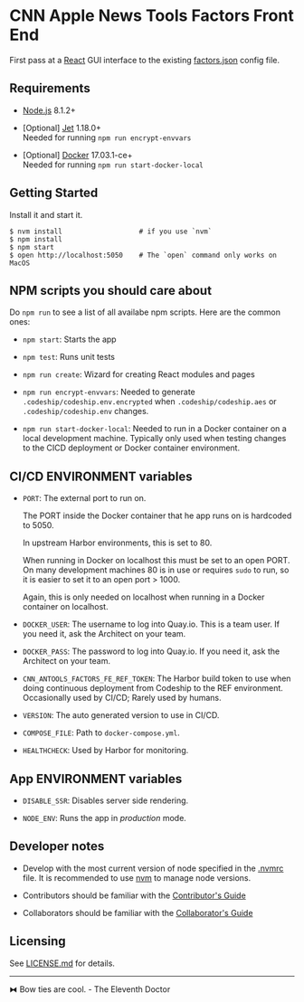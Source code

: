 # CNN Apple News Tools Factors Front End

First pass at a [React][1] GUI interface to the existing [factors.json][2]
config file.

[1]: https://facebook.github.io/react/
[2]: https://data.cnn.com/content/ksa/factors.json



## Requirements

- [Node.js][3] 8.1.2+

- [Optional] [Jet][4] 1.18.0+  
  Needed for running `npm run encrypt-envvars`

- [Optional] [Docker][5] 17.03.1-ce+  
  Needed for running `npm run start-docker-local`

[3]: https://nodejs.org
[4]: https://documentation.codeship.com/pro/builds-and-configuration/cli/#installing-jet
[5]: https://www.docker.com/docker-mac

## Getting Started

Install it and start it.

```shell
$ nvm install                   # if you use `nvm`
$ npm install
$ npm start
$ open http://localhost:5050    # The `open` command only works on MacOS
```



## NPM scripts you should care about

Do `npm run` to see a list of all availabe npm scripts.
Here are the common ones:

- `npm start`: Starts the app

- `npm test`: Runs unit tests

- `npm run create`: Wizard for creating React modules and pages

- `npm run encrypt-envvars`: Needed to generate `.codeship/codeship.env.encrypted`
  when `.codeship/codeship.aes` or `.codeship/codeship.env` changes.

- `npm run start-docker-local`: Needed to run in a Docker container on a local
  development machine.  Typically only used when testing changes to the CICD
  deployment or Docker container environment.



## CI/CD ENVIRONMENT variables

- `PORT`: The external port to run on.

  The PORT inside the Docker container that he app runs on is hardcoded to 5050.

  In upstream Harbor environments, this is set to 80.

  When running in Docker on localhost this must be set to an open PORT.  On many
  development machines 80 is in use or requires `sudo` to run, so it is easier
  to set it to an open port > 1000.

  Again, this is only needed on localhost when running in a Docker container on
  localhost.

- `DOCKER_USER`: The username to log into Quay.io. This is a team user.  If you
  need it, ask the Architect on your team.

- `DOCKER_PASS`: The password to log into Quay.io. If you need it, ask the
  Architect on your team.

- `CNN_ANTOOLS_FACTORS_FE_REF_TOKEN`: The Harbor build token to use when doing
  continuous deployment from Codeship to the REF environment.
  Occasionally used by CI/CD; Rarely used by humans.

- `VERSION`: The auto generated version to use in CI/CD.

- `COMPOSE_FILE`: Path to `docker-compose.yml`.

- `HEALTHCHECK`: Used by Harbor for monitoring.


## App ENVIRONMENT variables

- `DISABLE_SSR`: Disables server side rendering.

- `NODE_ENV`: Runs the app in _production_ mode.


## Developer notes

- Develop with the most current version of node specified in the [.nvmrc][3]
file. It is recommended to use [nvm][4] to manage node versions.

- Contributors should be familiar with the [Contributor's Guide][5]

- Collaborators should be familiar with the [Collaborator's Guide][6]

[3]: ./.nvmrc
[4]: https://github.com/creationix/nvm#install-script
[5]: https://github.com/cnnlabs/organization-docs/blob/master/CONTRIBUTING.md
[6]: https://github.com/cnnlabs/organization-docs/blob/master/COLLABORATOR_GUIDE.md



## Licensing

See [LICENSE.md](./LICENSE.md) for details.



---
⧓ Bow ties are cool. - The Eleventh Doctor
